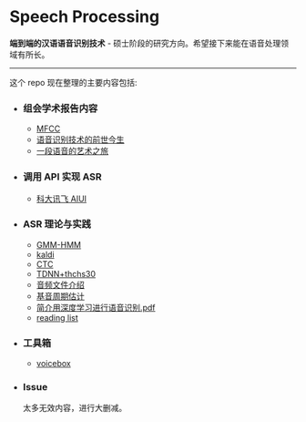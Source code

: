 # Speech Processing

**端到端的汉语语音识别技术** - 硕士阶段的研究方向。希望接下来能在语音处理领域有所长。

---

这个 repo 现在整理的主要内容包括:

- ### 组会学术报告内容

    + [MFCC](MFCC)
    + [语音识别技术的前世今生](语音识别技术的前世今生)
    + [一段语音的艺术之旅](一段语音的艺术之旅)

- ### 调用 API 实现 ASR

    + [科大讯飞 AIUI](科大讯飞-AIUI)

- ### ASR 理论与实践

    + [GMM-HMM](GMM-HMM)
    + [kaldi](kaldi)
    + [CTC](CTC)
    + [TDNN+thchs30](TDNN+thchs30.md)
    + [音频文件介绍](音频文件介绍.md)
    + [基音周期估计](基音周期估计.md)
    + [简介用深度学习进行语音识别.pdf](简介用深度学习进行语音识别.pdf)
    + [reading list](reading_list.md)

- ### 工具箱

    + [voicebox](voicebox)

- ### Issue

    太多无效内容，进行大删减。
